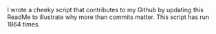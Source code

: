 I wrote a cheeky script that contributes to my Github by updating this ReadMe to illustrate why more than commits matter. This script has run 1864 times.